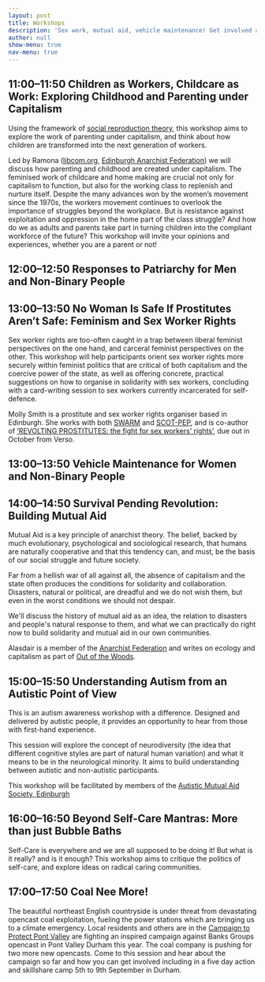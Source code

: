 ```yaml
---
layout: post
title: Workshops
description: 'Sex work, mutual aid, vehicle maintenance! Get involved at the Edinburgh Anarchist Feminist Bookfair'
author: null
show-menu: true
nav-menu: true
---
```


## 11:00–11:50 Children as Workers, Childcare as Work: Exploring Childhood and Parenting under Capitalism

Using the framework of [social reproduction theory](https://www.youtube.com/watch?v=Uur-pMk7XjY), this workshop aims to explore the work of parenting under capitalism, and think about how children are transformed into the next generation of workers.

Led by Ramona ([libcom.org](http://libcom.org), [Edinburgh Anarchist Federation](http://edinburghaf.noflag.org.uk)) we will discuss how parenting and childhood are created under capitalism. The feminised work of childcare and home making are crucial not only for capitalism to function, but also for the working class to replenish and nurture itself. Despite the many advances won by the women’s movement since the 1970s, the workers movement continues to overlook the importance of struggles beyond the workplace. But is resistance against exploitation and oppression in the home part of the class struggle? And how do we as adults and parents take part in turning children into the compliant workforce of the future? This workshop will invite your opinions and experiences, whether you are a parent or not!

## 12:00–12:50 Responses to Patriarchy for Men and Non-Binary People

## 13:00–13:50 No Woman Is Safe If Prostitutes Aren’t Safe: Feminism and Sex Worker Rights

Sex worker rights are too-often caught in a trap between liberal feminist perspectives on the one hand, and carceral feminist perspectives on the other. This workshop will help participants orient sex worker rights more securely within feminist politics that are critical of both capitalism and the coercive power of the state, as well as offering concrete, practical suggestions on how to organise in solidarity with sex workers, concluding with a card-writing session to sex workers currently incarcerated for self-defence.

Molly Smith is a prostitute and sex worker rights organiser based in Edinburgh. She works with both [SWARM](https://www.swarmcollective.org/) and [SCOT-PEP](http://www.scot-pep.org.uk/), and is co-author of [‘REVOLTING PROSTITUTES: the fight for sex workers’ rights’](https://www.versobooks.com/books/2752-revolting-prostitutes), due out in October from Verso.

## 13:00–13:50 Vehicle Maintenance for Women and Non-Binary People

## 14:00–14:50 Survival Pending Revolution: Building Mutual Aid

Mutual Aid is a key principle of anarchist theory. The belief, backed by much evolutionary, psychological and sociological research, that humans are naturally cooperative and that this tendency can, and must, be the basis of our social struggle and future society. 

Far from a hellish war of all against all, the absence of capitalism and the state often produces the conditions for solidarity and collaboration. Disasters, natural or political, are dreadful and we do not wish them, but even in the worst conditions we should not despair.

We'll discuss the history of mutual aid as an idea, the relation to disasters and people's natural response to them, and what we can practically do right now to build solidarity and mutual aid in our own communities.

Alasdair is a member of the [Anarchist Federation](http://edinburghaf.noflag.org.uk/) and writes on ecology and capitalism as part of [Out of the Woods](https://libcom.org/outofthewoods).

## 15:00–15:50 Understanding Autism from an Autistic Point of View

This is an autism awareness workshop with a difference. Designed and delivered by autistic people, it provides an opportunity to hear from those with first-hand experience. 

This session will explore the concept of neurodiversity (the idea that different cognitive styles are part of natural human variation) and what it means to be in the neurological minority. It aims to build understanding between autistic and non-autistic participants. 

This workshop will be facilitated by members of the [Autistic Mutual Aid Society, Edinburgh](http://amase.org.uk)


## 16:00–16:50 Beyond Self-Care Mantras: More than just Bubble Baths

Self-Care is everywhere and we are all supposed to be doing it! But what is it really? and is it enough? This workshop aims to critique the politics of self-care, and explore ideas on radical caring communities.

## 17:00–17:50 Coal Nee More!

The beautiful northeast English countryside is under threat from devastating opencast coal exploitation, fueling the power stations which are bringing us to a climate emergency. Local residents and others are in the [Campaign to Protect Pont Valley](https://www.facebook.com/protectpontvalley/) are fighting an inspired campaign against Banks Groups opencast in Pont Valley Durham this year. The coal company is pushing for two more new opencasts. Come to this session and hear about the campaign so far and how you can get involved including in a five day action and skillshare camp 5th to 9th September in Durham.

